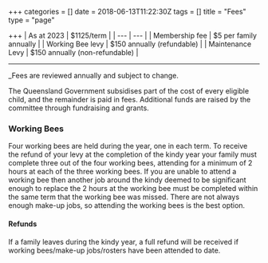 +++
categories = []
date = 2018-06-13T11:22:30Z
tags = []
title = "Fees"
type = "page"

+++
| As at 2023 | $1125/term |
| --- | --- |
| Membership fee | $5 per family annually |
| Working Bee levy | $150 annually (refundable) |
| Maintenance Levy | $150 annually (non-refundable) |

** **

_Fees are reviewed annually and subject to change.  

The Queensland Government subsidises part of the cost of every eligible child, and the remainder is paid in fees.  Additional funds are raised by the committee through fundraising and grants.

### Working Bees

Four working bees are held during the year, one in each term.  To receive the refund of your levy at the completion of the kindy year your family must complete three out of the four working bees, attending for a minimum of 2 hours at each of the three working bees.  If you are unable to attend a working bee then another job around the kindy deemed to be significant enough to replace the 2 hours at the working bee must be completed within the same term that the working bee was missed.  There are not always enough make-up jobs, so attending the working bees is the best option.

#### Refunds

If a family leaves during the kindy year, a full refund will be received if working bees/make-up jobs/rosters have been attended to date.